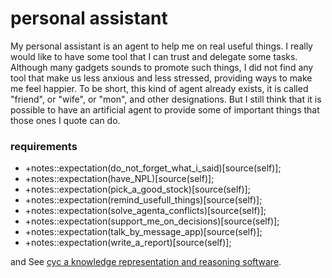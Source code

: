 # personal assistant

My personal assistant is an agent to help me on real useful things. I really would like to have some tool that I can trust and delegate some tasks. Although many gadgets sounds to promote such things, I did not find any tool that make us less anxious and less stressed, providing ways to make me feel happier. To be short, this kind of agent already exists, it is called "friend", or "wife", or "mon", and other designations. But I still think that it is possible to have an artificial agent to provide some of important things that those ones I quote can do.

### requirements

* +notes::expectation\(do\_not\_forget\_what\_i\_said\)\[source\(self\)\]; 
* +notes::expectation\(have\_NPL\)\[source\(self\)\]; 
* +notes::expectation\(pick\_a\_good\_stock\)\[source\(self\)\];
* +notes::expectation\(remind\_usefull\_things\)\[source\(self\)\];
* +notes::expectation\(solve\_agenta\_conflicts\)\[source\(self\)\]; 
* +notes::expectation\(support\_me\_on\_decisions\)\[source\(self\)\];
* +notes::expectation\(talk\_by\_message\_app\)\[source\(self\)\]; 
* +notes::expectation\(write\_a\_report\)\[source\(self\)\];



 and See [cyc a knowledge representation and reasoning software](http://www.opencyc.org/doc). 

